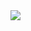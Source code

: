 <img src="https://capsule-render.vercel.app/api?type=waving&color=gradient&height=200&text=Hi,%20I'm%20Anton!&fontAlignY=10&desc=Software%20Developer%20[Python%20|%20Django%20|%20FastAPI]&descAlign=30&descAlignY=80"/>
